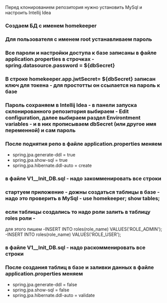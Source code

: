 Перед клонированием репозитория нужно установить MySql и настроить Intellij Idea

### Создаем БД с именем homekeeper
### Для пользователя с именем root устанавливаем пароль
### Все пароли и настройки доступа к базе записаны в файле application.properties в строчках - spring.datasource.password = ${dbSecret}
### В строке homekeeper.app.jwtSecret= ${dbSecret} записан ключ для токена - для простотты он ссылается на пароль к базе
### Пароль сохраняем в Intellij Idea - в панели запуска склонированного репозитория выбираем - Edit configuration, далее выбираем раздел Environtment variables - и в них прописываем dbSecret (или другое имя переменной) и сам пароль
### После поднятия репо в файле application.properties меняем 
- spring.jpa.generate-ddl = true
- spring.jpa.show-sql = true
- spring.jpa.hibernate.ddl-auto = create
### в файле V1__Init_DB.sql - надо закомменировать все строки
### стартуем приложение - дожны создаться таблицы в базе - надо это проверить в MySql - use homekeeper; show tables;
### если таблицы создались то надо роли залить в таблицу roles роли - 
для этого пишем 
-INSERT INTO roles(role_name) VALUES('ROLE_ADMIN');
-INSERT INTO roles(role_name) VALUES('ROLE_USER');
### в файле V1__Init_DB.sql - надо раскомменировать все строки
### После создания таблиц в базе и заливки данных в файле application.properties меняем 
- spring.jpa.generate-ddl = false
- spring.jpa.show-sql = false
- spring.jpa.hibernate.ddl-auto = validate
